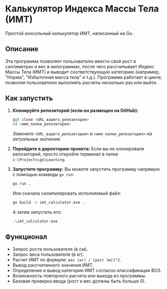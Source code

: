 # Калькулятор Индекса Массы Тела (ИМТ)

Простой консольный калькулятор ИМТ, написанный на Go.

## Описание

Эта программа позволяет пользователю ввести свой рост в сантиметрах и вес в килограммах, после чего рассчитывает Индекс Массы Тела (ИМТ) и выводит соответствующую категорию (например, "Норма", "Избыточная масса тела" и т.д.). Программа работает в цикле, позволяя пользователю выполнять расчеты несколько раз или выйти.

## Как запустить

1.  **Клонируйте репозиторий (если он размещен на GitHub):**

    ```bash
    git clone <URL_вашего_репозитория>
    cd <имя_папки_репозитория>
    ```

    _Замените `<URL_вашего_репозитория>` и `<имя_папки_репозитория>` на актуальные значения._

2.  **Перейдите в директорию проекта:**
    Если вы не клонировали репозиторий, просто откройте терминал в папке `z:\Projects\go\Learning`.

3.  **Запустите программу:**
    Вы можете запустить программу напрямую с помощью команды `go run`:
    ```bash
    go run .
    ```
    Или сначала скомпилировать исполняемый файл:
    ```bash
    go build -o imt_calculator.exe .
    ```
    А затем запустить его:
    ```bash
    .\imt_calculator.exe
    ```

## Функционал

-   Запрос роста пользователя (в см).
-   Запрос веса пользователя (в кг).
-   Расчет ИМТ по формуле: `вес (кг) / (рост (м))^2`.
-   Вывод рассчитанного значения ИМТ.
-   Определение и вывод категории ИМТ согласно классификации ВОЗ.
-   Возможность повторного расчета или выхода из программы.
-   Базовая проверка ввода (рост и вес должны быть больше 0).
